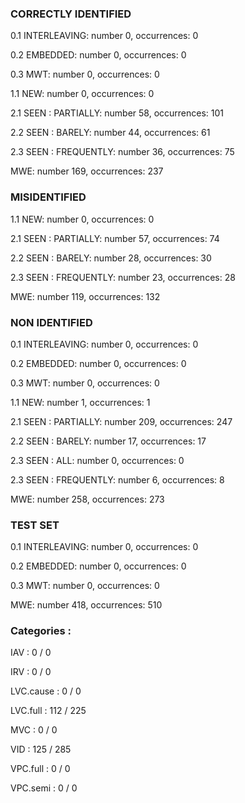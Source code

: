 ### CORRECTLY IDENTIFIED

0.1 INTERLEAVING: number 0, occurrences: 0

0.2 EMBEDDED: number 0, occurrences: 0

0.3 MWT: number 0, occurrences: 0

1.1 NEW: number 0, occurrences: 0

2.1 SEEN : PARTIALLY: number 58, occurrences: 101

2.2 SEEN : BARELY: number 44, occurrences: 61

2.3 SEEN : FREQUENTLY: number 36, occurrences: 75

MWE: number 169, occurrences: 237

### MISIDENTIFIED

1.1 NEW: number 0, occurrences: 0

2.1 SEEN : PARTIALLY: number 57, occurrences: 74

2.2 SEEN : BARELY: number 28, occurrences: 30

2.3 SEEN : FREQUENTLY: number 23, occurrences: 28

MWE: number 119, occurrences: 132

### NON IDENTIFIED

0.1 INTERLEAVING: number 0, occurrences: 0

0.2 EMBEDDED: number 0, occurrences: 0

0.3 MWT: number 0, occurrences: 0

1.1 NEW: number 1, occurrences: 1

2.1 SEEN : PARTIALLY: number 209, occurrences: 247

2.2 SEEN : BARELY: number 17, occurrences: 17

2.3 SEEN : ALL: number 0, occurrences: 0

2.3 SEEN : FREQUENTLY: number 6, occurrences: 8

MWE: number 258, occurrences: 273

### TEST SET

0.1 INTERLEAVING: number 0, occurrences: 0

0.2 EMBEDDED: number 0, occurrences: 0

0.3 MWT: number 0, occurrences: 0

MWE: number 418, occurrences: 510

### Categories : 

IAV		 : 0 / 0 

IRV		 : 0 / 0 

LVC.cause		 : 0 / 0 

LVC.full		 : 112 / 225 

MVC		 : 0 / 0 

VID		 : 125 / 285 

VPC.full		 : 0 / 0 

VPC.semi		 : 0 / 0 

